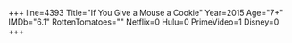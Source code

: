 +++
line=4393
Title="If You Give a Mouse a Cookie"
Year=2015
Age="7+"
IMDb="6.1"
RottenTomatoes=""
Netflix=0
Hulu=0
PrimeVideo=1
Disney=0
+++

